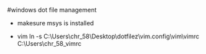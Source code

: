 #windows dot file management
- makesure msys is installed 

- vim
ln -s C:\Users\chr_58\Desktop\dotfilez\vim\.config\vim\vimrc C:\Users\chr_58\_vimrc
